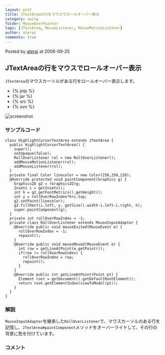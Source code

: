 ```yaml
---
layout: post
title: JTextAreaの行をマウスでロールオーバー表示
category: swing
folder: MouseOverPainter
tags: [JTextArea, MouseListener, MouseMotionListener]
author: aterai
comments: true
---
```


Posted by [aterai](http://terai.xrea.jp/aterai.html) at 2006-09-25

## JTextAreaの行をマウスでロールオーバー表示
`JTextArea`のマウスカーソルがある行をロールオーバー表示します。

- {% jnlp %}
- {% jar %}
- {% src %}
- {% svn %}

<!-- dummy comment line for breaking list -->

![screenshot](https://lh3.googleusercontent.com/_9Z4BYR88imo/TQTQFUVNyQI/AAAAAAAAAfA/cTsyoFPSNEg/s800/MouseOverPainter.png)

### サンプルコード
<pre class="prettyprint"><code>class HighlightCursorTextArea extends JTextArea {
  public HighlightCursorTextArea() {
    super();
    setOpaque(false);
    RollOverListener rol = new RollOverListener();
    addMouseMotionListener(rol);
    addMouseListener(rol);
  }
  private final Color linecolor = new Color(250,250,220);
  @Override protected void paintComponent(Graphics g) {
    Graphics2D g2 = (Graphics2D)g;
    Insets i = getInsets();
    int h = g2.getFontMetrics().getHeight();
    int y = rollOverRowIndex*h+i.top;
    g2.setPaint(linecolor);
    g2.fillRect(i.left, y, getSize().width-i.left-i.right, h);
    super.paintComponent(g);
  }
  private int rollOverRowIndex = -1;
  private class RollOverListener extends MouseInputAdapter {
    @Override public void mouseExited(MouseEvent e) {
      rollOverRowIndex = -1;
      repaint();
    }
    @Override public void mouseMoved(MouseEvent e) {
      int row = getLineAtPoint(e.getPoint());
      if(row != rollOverRowIndex) {
        rollOverRowIndex = row;
        repaint();
      }
    }
    @Override public int getLineAtPoint(Point pt) {
      Element root = getDocument().getDefaultRootElement();
      return root.getElementIndex(viewToModel(pt));
    }
  }
}
</code></pre>

### 解説
`MouseInputAdapter`を継承した`RollOverListener`で、マウスカーソルのある行を記憶し、`JTextArea#paintComponent`メソッドをオーバーライドして、その行の背景に色を付けています。

### コメント
